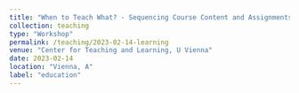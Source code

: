```yaml
---
title: "When to Teach What? - Sequencing Course Content and Assignments"
collection: teaching
type: "Workshop"
permalink: /teaching/2023-02-14-learning
venue: "Center for Teaching and Learning, U Vienna"
date: 2023-02-14
location: "Vienna, A"
label: "education"
---
```

